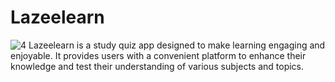# Lazeelearn
![4](https://github.com/LeinahI/Lazeelearn/assets/53577436/d5317550-5dfd-4be5-b169-afc21a49b851)
Lazeelearn is a study quiz app designed to make learning engaging and enjoyable. It provides users with a convenient platform to enhance their knowledge and test their understanding of various subjects and topics. 
